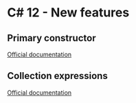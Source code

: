 # C# 12 - New features


## Primary constructor

[Official documentation](https://learn.microsoft.com/en-us/dotnet/csharp/language-reference/proposals/csharp-12.0/primary-constructors)


## Collection expressions

[Official documentation](https://learn.microsoft.com/en-us/dotnet/csharp/language-reference/proposals/csharp-12.0/collection-expressions)